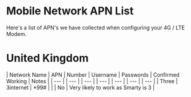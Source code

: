 # Mobile Network APN List

Here's a list of APN's we have collected when configuring your 4G / LTE Modem.



# United Kingdom

| Network Name | APN | Number | Username | Passwords | Confirmed Working | Notes |
| --- | | --- | | --- | | --- | | --- | | --- | | --- | 
| Three | 3internet | *99# |  |  | No | Very likely to work as Smarty is 3 |
